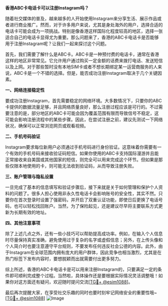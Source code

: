 **香港ABC卡电话卡可以注册Instagram吗？**

随着社交媒体的普及，越来越多的人开始使用Instagram来分享生活、展示作品或者进行商业推广。然而，对于许多用户来说，尤其是身处海外的用户，选择合适的电话卡可能会成为一项挑战。特别是像香港这样国际化程度较高的地区，选择一张适合自己的电话卡显得尤为重要。那么问题来了，香港的ABC卡电话卡是否能够用于注册Instagram呢？让我们一起来探讨这个问题。

首先，我们需要了解什么是ABC卡。ABC卡是一种预付费的电话卡，通常在香港这样的地区非常常见。它允许用户通过购买一定金额的话费来拨打电话、发送短信以及上网。对于那些暂时没有本地SIM卡或者不想长期绑定某一运营商服务的人来说，ABC卡是一个不错的选择。但是，能否成功注册Instagram取决于几个关键因素。

**一、网络连接稳定性**

要成功注册Instagram，首先需要稳定的网络环境。大多数情况下，只要你的ABC卡提供的数据流量足够，并且网络质量良好，那么注册过程应该是可行的。不过需要注意的是，部分地区的ABC卡可能会因为覆盖范围有限而导致信号不稳定，这可能会影响注册流程中的某些步骤。因此，在尝试注册之前，建议先测试一下网络状况，确保可以正常浏览网页或观看视频。

**二、手机号码验证**

Instagram要求每位新用户必须通过手机号码进行身份验证。这意味着你需要有一个有效的手机号码来接收验证码短信。如果你使用的ABC卡支持国际漫游并且能正常接收来自美国或其他国家的短信，则完全可以用来完成这个环节。但如果是那些仅限本地使用的卡，则可能无法收到验证码，从而导致注册失败。

**三、账户管理与隐私设置**

一旦完成了基本的信息填写和验证步骤后，接下来就是关于如何管理和保护个人资料的问题了。很多人担心使用非永久性电话卡会影响账号的安全性，其实不然。只要你在首次登录时设置了强密码，并开启了双重认证功能，即使日后更换了电话号码，也可以轻松找回账户。当然，为了保险起见，还是建议尽早将主要联系方式更新为长期有效的地址。

**四、其他注意事项**

除了上述几点之外，还有一些小技巧可以帮助提高成功率。例如，在输入个人信息时尽量保持真实准确，避免使用过于复杂的名字或虚假信息；另外，在上传头像和个人简介时也要注意遵守平台规则，不要发布任何违反社会公德的内容。此外，由于Instagram在全球范围内拥有庞大的用户群体，因此竞争也相当激烈，尤其是在热门标签下发布内容时，要想脱颖而出就需要付出更多努力。

综上所述，香港的ABC卡电话卡是可以用来注册Instagram的，只要满足一定的条件即可顺利完成整个过程。当然啦，具体操作还是要根据实际情况灵活调整哦！如果你对这方面还有疑问，欢迎随时提问交流[[TG💪+ @esim1088](https://t.me/s/esim1088)]。

最后再次提醒大家，在享受社交乐趣的同时也要时刻牢记网络安全的重要性哦~ [[TG💪+ @esim1088](https://t.me/s/esim1088)] ![Image](https://i.postimg.cc/4NQfJmqS/Snipaste-2025-05-13-00-14-12.png)